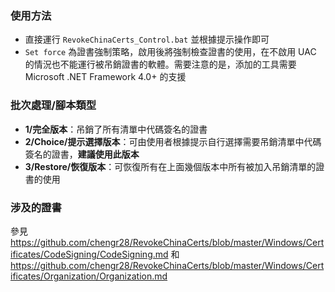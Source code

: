 ### 使用方法
* 直接運行 `RevokeChinaCerts_Control.bat` 並根據提示操作即可
* `Set force` 為證書強制策略，啟用後將強制檢查證書的使用，在不啟用 UAC 的情況也不能運行被吊銷證書的軟體。需要注意的是，添加的工具需要 Microsoft .NET Framework 4.0+ 的支援

### 批次處理/腳本類型
* **1/完全版本**：吊銷了所有清單中代碼簽名的證書
* **2/Choice/提示選擇版本**：可由使用者根據提示自行選擇需要吊銷清單中代碼簽名的證書，**建議使用此版本**
* **3/Restore/恢復版本**：可恢復所有在上面幾個版本中所有被加入吊銷清單的證書的使用

### 涉及的證書
參見 https://github.com/chengr28/RevokeChinaCerts/blob/master/Windows/Certificates/CodeSigning/CodeSigning.md 和 https://github.com/chengr28/RevokeChinaCerts/blob/master/Windows/Certificates/Organization/Organization.md
